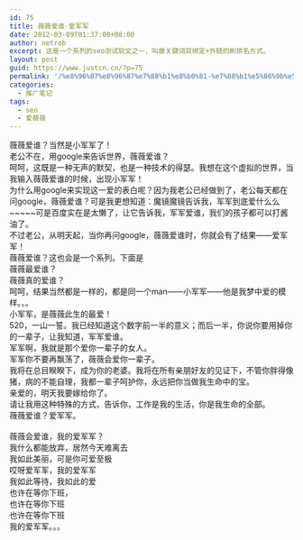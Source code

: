 ```yaml
---
id: 75
title: 薇薇爱谁-爱军军
date: 2012-03-09T01:37:00+08:00
author: netrob
excerpt: 这是一个系列的seo测试软文之一，叫做关键词双绑定+外链的刷排名方式。
layout: post
guid: https://www.justcn.cn/?p=75
permalink: '/%e8%96%87%e8%96%87%e7%88%b1%e8%b0%81-%e7%88%b1%e5%86%9b%e5%86%9b/'
categories:
  - 推广笔记
tags:
  - seo
  - 爱薇薇
---
```

薇薇爱谁？当然是小军军了！  
老公不在，用google来告诉世界，薇薇爱谁？  
呵呵，这既是一种无声的默契，也是一种技术的得瑟。我想在这个虚拟的世界，当我输入薇薇爱谁的时候，出现小军军！  
为什么用google来实现这一爱的表白呢？因为我老公已经做到了，老公每天都在问google，薇薇爱谁？可是我更想知道：魔镜魔镜告诉我，军军到底爱什么么~~~~~可是百度实在是太懒了，让它告诉我，军军爱谁，我们的孩子都可以打酱油了。  
不过老公，从明天起，当你再问google，薇薇爱谁时，你就会有了结果——爱军军！  
薇薇爱谁？这也会是一个系列。下面是  
薇薇最爱谁？  
薇薇真的爱谁？  
呵呵，结果当然都是一样的，都是同一个man——小军军——他是我梦中爱的模样。。。  
小军军，是薇薇此生的最爱！  
520，一山一誓。我已经知道这个数字前一半的意义；而后一半，你说你要用掉你的一辈子，让我知道，军军爱谁。  
军军啊，我就是那个爱你一辈子的女人。  
军军你不要再飘荡了，薇薇会爱你一辈子。  
我将在总目睽睽下，成为你的老婆。我将在所有亲朋好友的见证下，不管你胖得像猪，病的不能自理，我都一辈子呵护你，永远把你当做我生命中的宝。  
亲爱的，明天我要嫁给你了。  
请让我用这种特殊的方式，告诉你，工作是我的生活，你是我生命的全部。  
薇薇爱谁？爱军军。  
   
薇薇会爱谁，我的爱军军？  
我什么都能放弃，居然今天难离去  
我如此美丽，可是你可爱至极  
哎呀爱军军，我的爱军军  
我如此等待，我如此的爱  
也许在等你下班，  
也许在等你下班  
也许在等你下班  
我的爱军军。。。